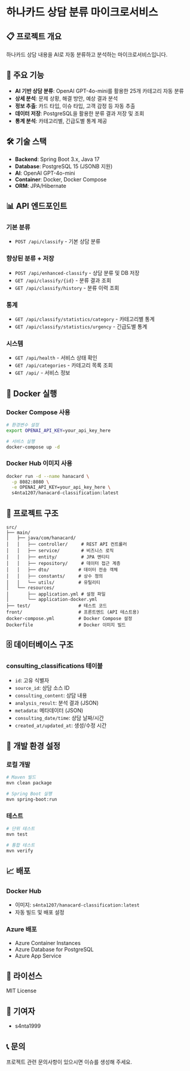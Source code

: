 # 하나카드 상담 분류 마이크로서비스

## 📋 프로젝트 개요

하나카드 상담 내용을 AI로 자동 분류하고 분석하는 마이크로서비스입니다.

## 🚀 주요 기능

- **AI 기반 상담 분류**: OpenAI GPT-4o-mini를 활용한 25개 카테고리 자동 분류
- **상세 분석**: 문제 상황, 해결 방안, 예상 결과 분석
- **정보 추출**: 카드 타입, 이슈 타입, 고객 감정 등 자동 추출
- **데이터 저장**: PostgreSQL을 활용한 분류 결과 저장 및 조회
- **통계 분석**: 카테고리별, 긴급도별 통계 제공

## 🛠 기술 스택

- **Backend**: Spring Boot 3.x, Java 17
- **Database**: PostgreSQL 15 (JSONB 지원)
- **AI**: OpenAI GPT-4o-mini
- **Container**: Docker, Docker Compose
- **ORM**: JPA/Hibernate

## 📊 API 엔드포인트

### 기본 분류
- `POST /api/classify` - 기본 상담 분류

### 향상된 분류 + 저장
- `POST /api/enhanced-classify` - 상담 분류 및 DB 저장
- `GET /api/classify/{id}` - 분류 결과 조회
- `GET /api/classify/history` - 분류 이력 조회

### 통계
- `GET /api/classify/statistics/category` - 카테고리별 통계
- `GET /api/classify/statistics/urgency` - 긴급도별 통계

### 시스템
- `GET /api/health` - 서비스 상태 확인
- `GET /api/categories` - 카테고리 목록 조회
- `GET /api/` - 서비스 정보

## 🐳 Docker 실행

### Docker Compose 사용
```bash
# 환경변수 설정
export OPENAI_API_KEY=your_api_key_here

# 서비스 실행
docker-compose up -d
```

### Docker Hub 이미지 사용
```bash
docker run -d --name hanacard \
  -p 8082:8080 \
  -e OPENAI_API_KEY=your_api_key_here \
  s4nta1207/hanacard-classification:latest
```

## 📁 프로젝트 구조

```
src/
├── main/
│   ├── java/com/hanacard/
│   │   ├── controller/     # REST API 컨트롤러
│   │   ├── service/        # 비즈니스 로직
│   │   ├── entity/         # JPA 엔티티
│   │   ├── repository/     # 데이터 접근 계층
│   │   ├── dto/           # 데이터 전송 객체
│   │   ├── constants/     # 상수 정의
│   │   └── utils/         # 유틸리티
│   └── resources/
│       ├── application.yml # 설정 파일
│       └── application-docker.yml
├── test/                  # 테스트 코드
front/                     # 프론트엔드 (API 테스트용)
docker-compose.yml         # Docker Compose 설정
Dockerfile                 # Docker 이미지 빌드
```

## 🗄 데이터베이스 구조

### consulting_classifications 테이블
- `id`: 고유 식별자
- `source_id`: 상담 소스 ID
- `consulting_content`: 상담 내용
- `analysis_result`: 분석 결과 (JSON)
- `metadata`: 메타데이터 (JSON)
- `consulting_date/time`: 상담 날짜/시간
- `created_at/updated_at`: 생성/수정 시간

## 🔧 개발 환경 설정

### 로컬 개발
```bash
# Maven 빌드
mvn clean package

# Spring Boot 실행
mvn spring-boot:run
```

### 테스트
```bash
# 단위 테스트
mvn test

# 통합 테스트
mvn verify
```

## 📈 배포

### Docker Hub
- 이미지: `s4nta1207/hanacard-classification:latest`
- 자동 빌드 및 배포 설정

### Azure 배포
- Azure Container Instances
- Azure Database for PostgreSQL
- Azure App Service

## 📝 라이선스

MIT License

## 👥 기여자

- s4nta1999

## 📞 문의

프로젝트 관련 문의사항이 있으시면 이슈를 생성해 주세요.
